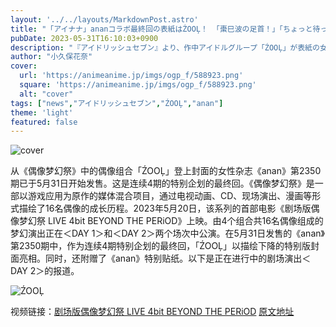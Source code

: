 ```yaml
---
layout: '../../layouts/MarkdownPost.astro'
title: "「アイナナ」ananコラボ最終回の表紙はŹOOĻ！ 「棗巳波の足首！」「ちょっと待って！買わなきゃ！」"
pubDate: 2023-05-31T16:10:03+0900
description: "『アイドリッシュセブン』より、作中アイドルグループ「ŹOOĻ」が表紙の女性誌「anan」2350号が5月31日から発売中。4号連続特別企画が最終回を迎えた。"
author: "小久保花奈"
cover:
  url: 'https://animeanime.jp/imgs/ogp_f/588923.png'
  square: 'https://animeanime.jp/imgs/ogp_f/588923.png'
  alt: "cover"
tags: ["news","アイドリッシュセブン","ŹOOĻ","anan"]
theme: 'light'
featured: false
---
```


![cover](https://animeanime.jp/imgs/ogp_f/588923.png)

从《偶像梦幻祭》中的偶像组合「ŹOOĻ」登上封面的女性杂志《anan》第2350期已于5月31日开始发售。这是连续4期的特别企划的最终回。《偶像梦幻祭》是一部以游戏应用为原作的媒体混合项目，通过电视动画、CD、现场演出、漫画等形式描绘了16名偶像的成长历程。2023年5月20日，该系列的首部电影《剧场版偶像梦幻祭 LIVE 4bit BEYOND THE PERiOD》上映。由4个组合共16名偶像组成的梦幻演出正在＜DAY 1＞和＜DAY 2＞两个场次中公演。在5月31日发售的《anan》第2350期中，作为连续4期特别企划的最终回，「ŹOOĻ」以描绘下降的特别版封面亮相。同时，还附赠了《anan》特别贴纸。以下是正在进行中的剧场演出＜DAY 2＞的报道。

![ŹOOĻ](https://img.moegirl.org.cn/common/thumb/7/7d/%E3%82%BC%E3%83%83%E3%83%88%E3%82%99%E3%83%BB%E3%82%AA%E3%83%BC%E3%83%AB.jpg/250px-%E3%82%BC%E3%83%83%E3%83%88%E3%82%99%E3%83%BB%E3%82%AA%E3%83%BC%E3%83%AB.jpg)

视频链接：[剧场版偶像梦幻祭 LIVE 4bit BEYOND THE PERiOD](https://www.bilibili.com/video/BV1Jt4y1s7JN)
[原文地址](https://animeanime.jp/article/2023/05/31/77657.html)